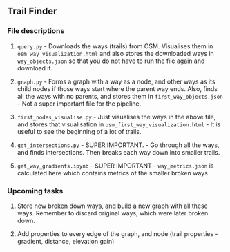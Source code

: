 ## Trail Finder

### File descriptions

1. `query.py` - Downloads the ways (trails) from OSM. Visualises them in `osm_way_visualization.html` and also stores the downloaded ways in `way_objects.json` so that you do not have to run the file again and download it.

2. `graph.py` - Forms a graph with a way as a node, and other ways as its child nodes if those ways start where the parent way ends. Also, finds all the ways with no parents, and stores them in `first_way_objects.json` - Not a super important file for the pipeline.

3. `first_nodes_visualise.py` - Just visualises the ways in the above file, and stores that visualisation in `osm_first_way_visualization.html` - It is useful to see the beginning of a lot of trails. 

4. `get_intersections.py` - SUPER IMPORTANT. - Go through all the ways, and finds intersections. Then breaks each way down into smaller trails. 

5. `get_way_gradients.ipynb` - SUPER IMPORTANT - `way_metrics.json` is calculated here which contains metrics of the smaller broken ways
### Upcoming tasks

1. Store new broken down ways, and build a new graph with all these ways. Remember to discard original ways, which were later broken down. 

2. Add properties to every edge of the graph, and node (trail properties - gradient, distance, elevation gain)